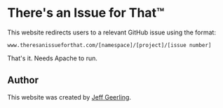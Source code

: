 # There's an Issue for That™

This website redirects users to a relevant GitHub issue using the format:

    www.theresanissueforthat.com/[namespace]/[project]/[issue number]

That's it. Needs Apache to run.

## Author

This website was created by [Jeff Geerling](https://www.jeffgeerling.com).
